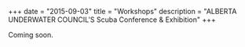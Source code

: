 +++
date        = "2015-09-03"
title       = "Workshops"
description = "ALBERTA UNDERWATER COUNCIL'S Scuba Conference & Exhibition"
+++

Coming soon.
